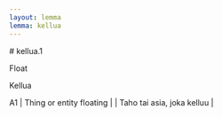 ```yaml
---
layout: lemma
lemma: kellua
---
```


<div class="sense">
# <span class="sensename">kellua.1</span>

<span class="description">Float</span>

<span class="description">Kellua</span>

A1 | Thing or entity floating |   | Taho tai asia, joka kelluu |  

</div>

